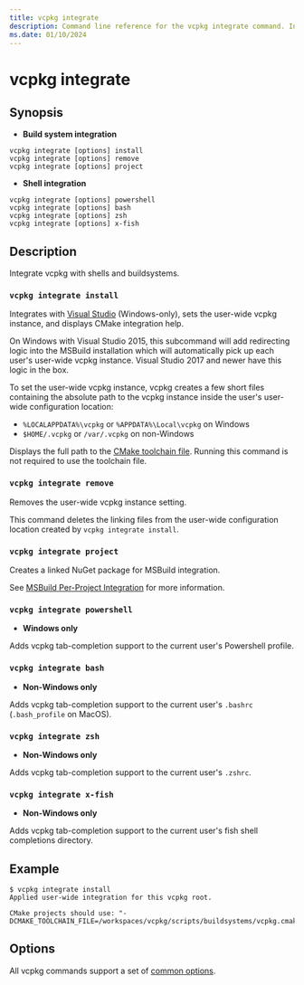 ```yaml
---
title: vcpkg integrate
description: Command line reference for the vcpkg integrate command. Integrate vcpkg with shells and buildsystems.
ms.date: 01/10/2024
---
```

# vcpkg integrate

## Synopsis

- **Build system integration**

```console
vcpkg integrate [options] install
vcpkg integrate [options] remove
vcpkg integrate [options] project
```

- **Shell integration**

```console
vcpkg integrate [options] powershell
vcpkg integrate [options] bash
vcpkg integrate [options] zsh
vcpkg integrate [options] x-fish
```

## Description

Integrate vcpkg with shells and buildsystems.

### `vcpkg integrate install`

Integrates with [Visual Studio](../users/buildsystems/msbuild-integration.md#user-wide-integration) (Windows-only), sets the user-wide vcpkg instance, and displays CMake integration help.

On Windows with Visual Studio 2015, this subcommand will add redirecting logic into the MSBuild installation which will automatically pick up each user's user-wide vcpkg instance. Visual Studio 2017 and newer have this logic in the box.

To set the user-wide vcpkg instance, vcpkg creates a few short files containing the absolute path to the vcpkg instance inside the user's user-wide configuration location:

- `%LOCALAPPDATA%\vcpkg` or `%APPDATA%\Local\vcpkg` on Windows
- `$HOME/.vcpkg` or `/var/.vcpkg` on non-Windows

Displays the full path to the [CMake toolchain file](../users/buildsystems/cmake-integration.md). Running this command is not required to use the toolchain file.

### `vcpkg integrate remove`

Removes the user-wide vcpkg instance setting.

This command deletes the linking files from the user-wide configuration location created by `vcpkg integrate install`.

### `vcpkg integrate project`

Creates a linked NuGet package for MSBuild integration.

See [MSBuild Per-Project Integration](../users/buildsystems/msbuild-integration.md#linked-nuget-package) for more information.

### <a name="vcpkg-autocompletion"></a> `vcpkg integrate powershell`

- **Windows only**

Adds vcpkg tab-completion support to the current user's Powershell profile.

### `vcpkg integrate bash`

- **Non-Windows only**

Adds vcpkg tab-completion support to the current user's `.bashrc` (`.bash_profile` on MacOS).

### `vcpkg integrate zsh`

- **Non-Windows only**

Adds vcpkg tab-completion support to the current user's `.zshrc`.

### `vcpkg integrate x-fish`

- **Non-Windows only**

Adds vcpkg tab-completion support to the current user's fish shell completions directory.

## Example

```console
$ vcpkg integrate install
Applied user-wide integration for this vcpkg root.

CMake projects should use: "-DCMAKE_TOOLCHAIN_FILE=/workspaces/vcpkg/scripts/buildsystems/vcpkg.cmake"
```

## Options

All vcpkg commands support a set of [common options](common-options.md).
